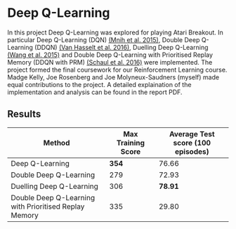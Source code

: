 # Deep Q-Learning

In this project Deep Q-Learning was explored for playing Atari Breakout. In particular Deep Q-Learning (DQN) [(Mnih et al. 2015)], Double Deep Q-Learning (DDQN) [(Van Hasselt et al. 2016)], Duelling Deep Q-Learning [(Wang et al. 2015)] and Double Deep Q-Learning with Prioritised Replay Memory (DDQN with PRM) [(Schaul et al. 2016)] were implemented. The project formed the final coursework for our Reinforcement Learning course. Madge Kelly, Joe Rosenberg and Joe Molyneux-Saudners (myself) made equal contributions to the project. A detailed explaination of the implementation and analysis can be found in the report PDF.

## Results



Method | Max Training Score | Average Test score (100 episodes)
--- | --- | ---
Deep Q-Learning  | **354** | 76.66
Double Deep Q-Learning  | 279 | 72.93
Duelling Deep Q-Learning  | 306 | **78.91**
Double Deep Q-Learning with Prioritised Replay Memory  | 335 | 29.80


[(Mnih et al. 2015)]: https://www.nature.com/articles/nature14236
[(Van Hasselt et al. 2016)]: https://www.aaai.org/ocs/index.php/AAAI/AAAI16/paper/viewPaper/12389
[(Schaul et al. 2016)]: https://arxiv.org/abs/1511.05952
[(Wang et al. 2015)]: https://arxiv.org/abs/1511.06581

